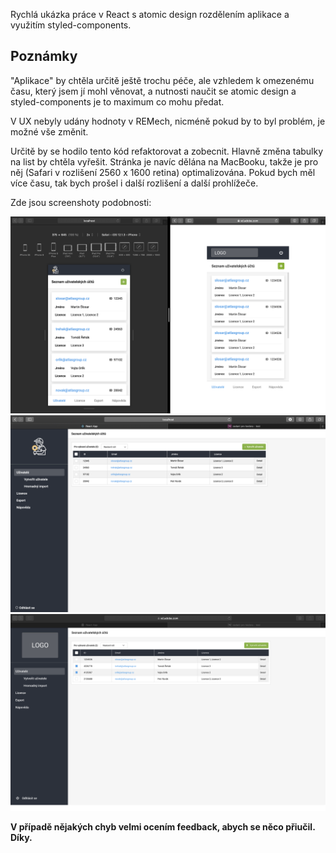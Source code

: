 Rychlá ukázka práce v React s atomic design rozdělením aplikace a využitím styled-components.

## Poznámky
"Aplikace" by chtěla určitě ještě trochu péče, ale vzhledem k omezenému času, který jsem jí mohl věnovat, a nutnosti naučit se atomic design a styled-components je to maximum co mohu předat.

V UX nebyly udány hodnoty v REMech, nicméně pokud by to byl problém, je možné vše změnit.

Určitě by se hodilo tento kód refaktorovat a zobecnit. Hlavně změna tabulky na list by chtěla vyřešit. Stránka je navíc dělána na MacBooku, takže je pro něj (Safari v rozlišení 2560 x 1600 retina) optimalizována. Pokud bych měl více času, tak bych prošel i další rozlišení a další prohlížeče.

Zde jsou screenshoty podobnosti:

![Porovnání mobilního zobrazení](imgsForReadme/phone.png?raw=true "Porovnání mobilního zobrazení")
![UX design desktop](imgsForReadme/ux.png?raw=true "UX dle vás")
![Výsledná aplikace na MacBooku](imgsForReadme/mac.png?raw=true "Výsledek na MacBooku")

**V případě nějakých chyb velmi ocením feedback, abych se něco přiučil. Díky.**